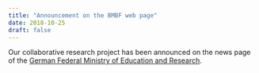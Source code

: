 ```yaml
---
title: "Announcement on the BMBF web page"
date: 2018-10-25
draft: false
---
```


Our collaborative research project has been announced on the news page of the [German Federal Ministry of Education and Research](https://www.bmbf.de/de/wohin-mit-den-gigantischen-datenmengen-der-grundlagenforschung-7190.html#news%20page%20of%20the%20German%20Federal%20Ministry%20of%20Education%20and%20Research).
